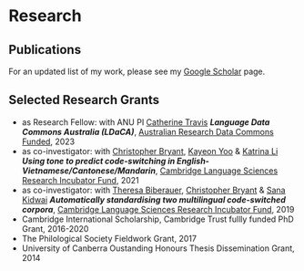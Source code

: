 # Research
## Publications
For an updated list of my work, please see my [Google Scholar](https://scholar.google.com/citations?user=LIoJxgcAAAAJ&hl=en) page. 

## Selected Research Grants
+ as Research Fellow: with ANU PI [Catherine Travis](https://researchers.anu.edu.au/researchers/travis-ce) **_Language Data Commons Australia (LDaCA)_**, [Australian Research Data Commons Funded](https://ardc.edu.au/project/language-data-commons-of-australia-ldaca/), 2023
+ as co-investigator: with [Christopher Bryant](https://www.cl.cam.ac.uk/~cjb255/), [Kayeon Yoo](https://www.phonetics.mmll.cam.ac.uk/staff/kayeon-yoo) & [Katrina Li](https://www.phonetics.mmll.cam.ac.uk/staff/kechunkatrina-li/) **_Using tone to predict code-switching in English-Vietnamese/Cantonese/Mandarin_**, [Cambridge Language Sciences Research Incubator Fund](https://www.languagesciences.cam.ac.uk/funding/language-sciences-research-incubator-fund), 2021 
+ as co-investigator: with [Theresa Biberauer](https://www.mml.cam.ac.uk/dr-theresa-biberauer),  [Christopher Bryant](https://www.cl.cam.ac.uk/~cjb255/) & [Sana Kidwai](https://sanakidwai.github.io/) **_Automatically standardising two multilingual code-switched corpora_**, [Cambridge Language Sciences Research Incubator Fund](https://www.languagesciences.cam.ac.uk/funding/language-sciences-research-incubator-fund), 2019
+ Cambridge International Scholarship, Cambridge Trust fullly funded PhD Grant, 2016-2020 
+ The Philological Society Fieldwork Grant, 2017 
+ University of Canberra Oustanding Honours Thesis Dissemination Grant, 2014 
